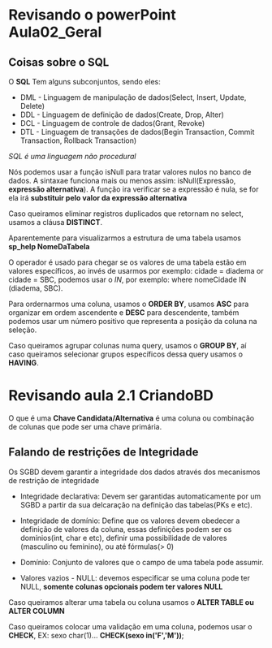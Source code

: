 # Revisando o powerPoint Aula02_Geral

## Coisas sobre o SQL

O **SQL** Tem alguns subconjuntos, sendo eles:
* DML - Linguagem de manipulação de dados(Select, Insert, Update, Delete)
* DDL - Linguagem de definição de dados(Create, Drop, Alter)
* DCL - Linguagem de controle de dados(Grant, Revoke)
* DTL - Linguagem de transações de dados(Begin Transaction, Commit Transaction, Rollback Transaction)

_SQL é uma linguagem não procedural_

Nós podemos usar a função isNull para tratar valores nulos no banco de dados.
A sintaxae funciona mais ou menos assim: isNull(Expressão, **expressão alternativa**).
A função ira verificar se a expressão é nula, se for ela irá **substituir pelo valor da expressão alternativa**

Caso queiramos eliminar registros duplicados que retornam no select, usamos a cláusa **DISTINCT**.

Aparentemente para visualizarmos a estrutura de uma tabela usamos **sp_help NomeDaTabela**

O operador é usado para chegar se os valores de uma tabela estão em valores específicos, ao invés de usarmos por exemplo: cidade = diadema or cidade = SBC, podemos usar o _IN_, por exemplo: where nomeCidade IN (diadema, SBC).

Para ordernarmos uma coluna, usamos o **ORDER BY**, usamos **ASC** para organizar em ordem ascendente e **DESC** para descendente, também podemos usar um número positivo que representa a posição da coluna na seleção.

Caso queiramos agrupar colunas numa query, usamos o **GROUP BY**, aí caso queiramos selecionar grupos específicos dessa query usamos o **HAVING**.

# Revisando aula 2.1 CriandoBD

O que é uma **Chave Candidata/Alternativa** é uma coluna ou combinação de colunas que pode ser uma chave primária.

## Falando de restrições de Integridade

Os SGBD devem garantir a integridade dos dados através dos mecanismos de restrição de integridade

* Integridade declarativa: Devem ser garantidas automaticamente por um SGBD a partir da sua delcaração na definição das tabelas(PKs e etc).

* Integridade de domínio: Define que os valores devem obedecer a definição de valores da coluna, essas definições podem ser os domínios(int, char e etc), definir uma possibilidade de valores (masculino ou feminino), ou até fórmulas(> 0)
* Domínio: Conjunto de valores que o campo de uma tabela pode assumir.

* Valores vazios - NULL: devemos especificar se uma coluna pode ter NULL, **somente colunas opcionais podem ter valores NULL**

Caso queiramos alterar uma tabela ou coluna usamos o **ALTER TABLE ou ALTER COLUMN**

Caso queiramos colocar uma validação em uma coluna, podemos usar o **CHECK**, EX: sexo char(1)... **CHECK(sexo in('F','M'))**;

